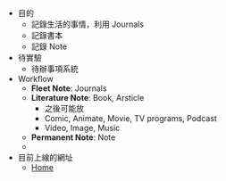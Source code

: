 - 目的
	- 記錄生活的事情，利用 Journals
	- 記錄書本
	- 記錄 Note
- 待實驗
	- 待辦事項系統
- Workflow
	- **Fleet Note**: Journals
	- **Literature Note**: Book, Arsticle
		- 之後可能放
		- Comic, Animate, Movie, TV programs, Podcast
		- Video, Image, Music
	- **Permanent Note**: Note
	-
- 目前上線的網址
	- [Home](https://ayugioh2003.github.io/digital-garden/#/page/home)